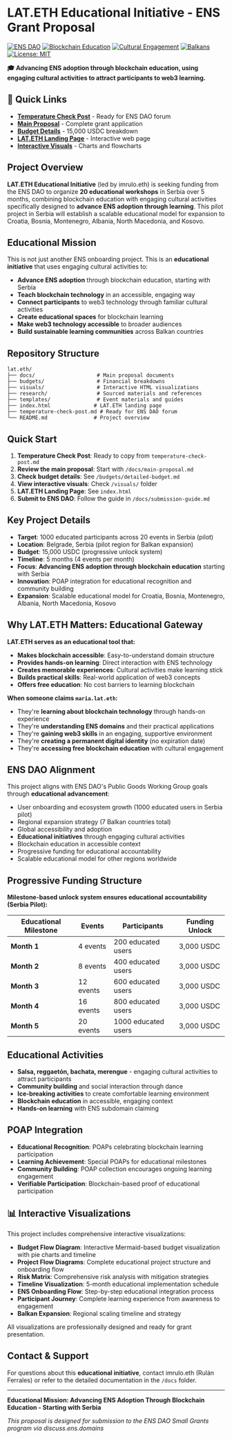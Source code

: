 # LAT.ETH Educational Initiative - ENS Grant Proposal

[![ENS DAO](https://img.shields.io/badge/ENS-DAO-blue?style=for-the-badge&logo=ethereum)](https://ens.domains/)
[![Blockchain Education](https://img.shields.io/badge/Blockchain-Education-green?style=for-the-badge)](https://github.com/imrulo/lat.eth)
[![Cultural Engagement](https://img.shields.io/badge/Cultural-Engagement-orange?style=for-the-badge)](https://github.com/imrulo/lat.eth)
[![Balkans](https://img.shields.io/badge/Balkans-Green?style=for-the-badge)](https://github.com/imrulo/lat.eth)
[![License: MIT](https://img.shields.io/badge/License-MIT-yellow.svg?style=for-the-badge)](https://opensource.org/licenses/MIT)

**🎓 Advancing ENS adoption through blockchain education, using engaging cultural activities to attract participants to web3 learning.**

## 🚀 **Quick Links**

- **[Temperature Check Post](temperature-check-post.md)** - Ready for ENS DAO forum
- **[Main Proposal](docs/main-proposal.md)** - Complete grant application
- **[Budget Details](budgets/detailed-budget.md)** - 15,000 USDC breakdown
- **[LAT.ETH Landing Page](index.html)** - Interactive web page
- **[Interactive Visuals](visuals/)** - Charts and flowcharts

## Project Overview
**LAT.ETH Educational Initiative** (led by imrulo.eth) is seeking funding from the ENS DAO to organize **20 educational workshops** in Serbia over 5 months, combining blockchain education with engaging cultural activities specifically designed to **advance ENS adoption through learning**. This pilot project in Serbia will establish a scalable educational model for expansion to Croatia, Bosnia, Montenegro, Albania, North Macedonia, and Kosovo.

## Educational Mission
This is not just another ENS onboarding project. This is an **educational initiative** that uses engaging cultural activities to:
- **Advance ENS adoption** through blockchain education, starting with Serbia
- **Teach blockchain technology** in an accessible, engaging way
- **Connect participants** to web3 technology through familiar cultural activities
- **Create educational spaces** for blockchain learning
- **Make web3 technology accessible** to broader audiences
- **Build sustainable learning communities** across Balkan countries

## Repository Structure
```
lat.eth/
├── docs/                    # Main proposal documents
├── budgets/                 # Financial breakdowns
├── visuals/                 # Interactive HTML visualizations
├── research/                # Sourced materials and references
├── templates/               # Event materials and guides
├── index.html              # LAT.ETH landing page
├── temperature-check-post.md # Ready for ENS DAO forum
└── README.md               # Project overview
```

## Quick Start
1. **Temperature Check Post**: Ready to copy from `temperature-check-post.md`
2. **Review the main proposal**: Start with `/docs/main-proposal.md`
3. **Check budget details**: See `/budgets/detailed-budget.md`
4. **View interactive visuals**: Check `/visuals/` folder
5. **LAT.ETH Landing Page**: See `index.html`
6. **Submit to ENS DAO**: Follow the guide in `/docs/submission-guide.md`

## Key Project Details
- **Target**: 1000 educated participants across 20 events in Serbia (pilot)
- **Location**: Belgrade, Serbia (pilot region for Balkan expansion)
- **Budget**: 15,000 USDC (progressive unlock system)
- **Timeline**: 5 months (4 events per month)
- **Focus**: **Advancing ENS adoption through blockchain education** starting with Serbia
- **Innovation**: POAP integration for educational recognition and community building
- **Expansion**: Scalable educational model for Croatia, Bosnia, Montenegro, Albania, North Macedonia, Kosovo

## Why LAT.ETH Matters: Educational Gateway

**LAT.ETH serves as an educational tool that:**
- **Makes blockchain accessible**: Easy-to-understand domain structure
- **Provides hands-on learning**: Direct interaction with ENS technology
- **Creates memorable experiences**: Cultural activities make learning stick
- **Builds practical skills**: Real-world application of web3 concepts
- **Offers free education**: No cost barriers to learning blockchain

**When someone claims `maria.lat.eth`:**
- They're **learning about blockchain technology** through hands-on experience
- They're **understanding ENS domains** and their practical applications
- They're **gaining web3 skills** in an engaging, supportive environment
- They're **creating a permanent digital identity** (no expiration date)
- They're **accessing free blockchain education** with cultural engagement

## ENS DAO Alignment
This project aligns with ENS DAO's Public Goods Working Group goals through **educational advancement**:
- User onboarding and ecosystem growth (1000 educated users in Serbia pilot)
- Regional expansion strategy (7 Balkan countries total)
- Global accessibility and adoption
- **Educational initiatives** through engaging cultural activities
- Blockchain education in accessible context
- Progressive funding for educational accountability
- Scalable educational model for other regions worldwide

## Progressive Funding Structure
**Milestone-based unlock system ensures educational accountability (Serbia Pilot):**

| Educational Milestone | Events | Participants | Funding Unlock |
|----------------------|--------|--------------|----------------|
| **Month 1** | 4 events | 200 educated users | 3,000 USDC |
| **Month 2** | 8 events | 400 educated users | 3,000 USDC |
| **Month 3** | 12 events | 600 educated users | 3,000 USDC |
| **Month 4** | 16 events | 800 educated users | 3,000 USDC |
| **Month 5** | 20 events | 1000 educated users | 3,000 USDC |

## Educational Activities
- **Salsa, reggaetón, bachata, merengue** - engaging cultural activities to attract participants
- **Community building** and social interaction through dance
- **Ice-breaking activities** to create comfortable learning environment
- **Blockchain education** in accessible, engaging context
- **Hands-on learning** with ENS subdomain claiming

## POAP Integration
- **Educational Recognition**: POAPs celebrating blockchain learning participation
- **Learning Achievement**: Special POAPs for educational milestones
- **Community Building**: POAP collection encourages ongoing learning engagement
- **Verifiable Participation**: Blockchain-based proof of educational participation

## 📊 Interactive Visualizations

This project includes comprehensive interactive visualizations:

- **Budget Flow Diagram**: Interactive Mermaid-based budget visualization with pie charts and timeline
- **Project Flow Diagrams**: Complete educational project structure and onboarding flow
- **Risk Matrix**: Comprehensive risk analysis with mitigation strategies
- **Timeline Visualization**: 5-month educational implementation schedule
- **ENS Onboarding Flow**: Step-by-step educational integration process
- **Participant Journey**: Complete learning experience from awareness to engagement
- **Balkan Expansion**: Regional scaling timeline and strategy

All visualizations are professionally designed and ready for grant presentation.

## Contact & Support
For questions about this **educational initiative**, contact imrulo.eth (Rulán Ferrales) or refer to the detailed documentation in the `/docs` folder.

---
**Educational Mission: Advancing ENS Adoption Through Blockchain Education - Starting with Serbia**

*This proposal is designed for submission to the ENS DAO Small Grants program via discuss.ens.domains*